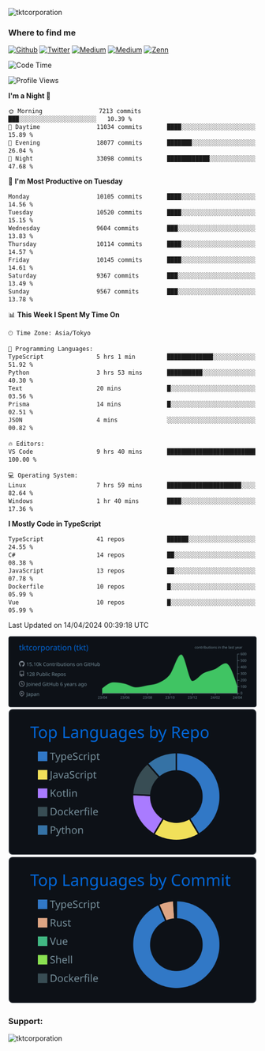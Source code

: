 <p align="left"> <img src="https://komarev.com/ghpvc/?username=tktcorporation&label=Profile%20views&color=0e75b6&style=flat" alt="tktcorporation" /> </p>

<h3>Where to find me</h3>
<p>
<a href="https://github.com/tktcorporation" target="_blank"><img alt="Github" src="https://img.shields.io/badge/GitHub-%2312100E.svg?&style=for-the-badge&logo=Github&logoColor=white" /></a>
<a href="https://twitter.com/tktcorporation" target="_blank"><img alt="Twitter" src="https://img.shields.io/badge/twitter-%231DA1F2.svg?&style=for-the-badge&logo=twitter&logoColor=white" /></a>
<a href="https://www.linkedin.com/in/tktcorporation" target="_blank"><img alt="Medium" src="https://img.shields.io/badge/linkdin-0a66c2.svg?&style=for-the-badge&logo=linkedin&logoColor=white" /></a>
<a href="https://qiita.com/tktcorporation" target="_blank"><img alt="Medium" src="https://img.shields.io/badge/qiita-55C500.svg?&style=for-the-badge&logo=qiita&logoColor=white" /></a>
<a href="https://zenn.dev/tktcorporation" target="_blank"><img alt="Zenn" src="https://img.shields.io/badge/Zenn-3EA8FF.svg?&style=for-the-badge&logo=Zenn&logoColor=white" /></a>
</p>
  
<!--START_SECTION:waka-->
![Code Time](http://img.shields.io/badge/Code%20Time-1%2C484%20hrs%2031%20mins-blue)

![Profile Views](http://img.shields.io/badge/Profile%20Views-0-blue)

**I'm a Night 🦉** 

```text
🌞 Morning                7213 commits        ███░░░░░░░░░░░░░░░░░░░░░░   10.39 % 
🌆 Daytime                11034 commits       ████░░░░░░░░░░░░░░░░░░░░░   15.89 % 
🌃 Evening                18077 commits       ███████░░░░░░░░░░░░░░░░░░   26.04 % 
🌙 Night                  33098 commits       ████████████░░░░░░░░░░░░░   47.68 % 
```
📅 **I'm Most Productive on Tuesday** 

```text
Monday                   10105 commits       ████░░░░░░░░░░░░░░░░░░░░░   14.56 % 
Tuesday                  10520 commits       ████░░░░░░░░░░░░░░░░░░░░░   15.15 % 
Wednesday                9604 commits        ███░░░░░░░░░░░░░░░░░░░░░░   13.83 % 
Thursday                 10114 commits       ████░░░░░░░░░░░░░░░░░░░░░   14.57 % 
Friday                   10145 commits       ████░░░░░░░░░░░░░░░░░░░░░   14.61 % 
Saturday                 9367 commits        ███░░░░░░░░░░░░░░░░░░░░░░   13.49 % 
Sunday                   9567 commits        ███░░░░░░░░░░░░░░░░░░░░░░   13.78 % 
```


📊 **This Week I Spent My Time On** 

```text
🕑︎ Time Zone: Asia/Tokyo

💬 Programming Languages: 
TypeScript               5 hrs 1 min         █████████████░░░░░░░░░░░░   51.92 % 
Python                   3 hrs 53 mins       ██████████░░░░░░░░░░░░░░░   40.30 % 
Text                     20 mins             █░░░░░░░░░░░░░░░░░░░░░░░░   03.56 % 
Prisma                   14 mins             █░░░░░░░░░░░░░░░░░░░░░░░░   02.51 % 
JSON                     4 mins              ░░░░░░░░░░░░░░░░░░░░░░░░░   00.82 % 

🔥 Editors: 
VS Code                  9 hrs 40 mins       █████████████████████████   100.00 % 

💻 Operating System: 
Linux                    7 hrs 59 mins       █████████████████████░░░░   82.64 % 
Windows                  1 hr 40 mins        ████░░░░░░░░░░░░░░░░░░░░░   17.36 % 
```

**I Mostly Code in TypeScript** 

```text
TypeScript               41 repos            ██████░░░░░░░░░░░░░░░░░░░   24.55 % 
C#                       14 repos            ██░░░░░░░░░░░░░░░░░░░░░░░   08.38 % 
JavaScript               13 repos            ██░░░░░░░░░░░░░░░░░░░░░░░   07.78 % 
Dockerfile               10 repos            █░░░░░░░░░░░░░░░░░░░░░░░░   05.99 % 
Vue                      10 repos            █░░░░░░░░░░░░░░░░░░░░░░░░   05.99 % 
```




 Last Updated on 14/04/2024 00:39:18 UTC
<!--END_SECTION:waka-->

[![](https://raw.githubusercontent.com/tktcorporation/tktcorporation/master/profile-summary-card-output/github_dark/0-profile-details.svg)](https://github.com/vn7n24fzkq/github-profile-summary-cards)
[![](https://raw.githubusercontent.com/tktcorporation/tktcorporation/master/profile-summary-card-output/github_dark/1-repos-per-language.svg)](https://github.com/vn7n24fzkq/github-profile-summary-cards) [![](https://raw.githubusercontent.com/tktcorporation/tktcorporation/master/profile-summary-card-output/github_dark/2-most-commit-language.svg)](https://github.com/vn7n24fzkq/github-profile-summary-cards)

<h3 align="left">Support:</h3>
<p><a href="https://www.buymeacoffee.com/tktcorporation"> <img align="left" src="https://cdn.buymeacoffee.com/buttons/v2/default-yellow.png" height="50" width="210" alt="tktcorporation" /></a></p><br><br>
